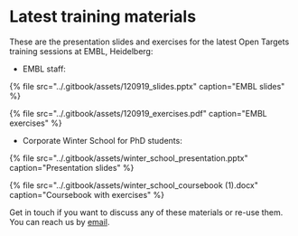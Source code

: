 # Latest training materials

These are the presentation slides and exercises for the latest Open Targets training sessions at EMBL, Heidelberg:

* EMBL staff:

{% file src="../.gitbook/assets/120919\_slides.pptx" caption="EMBL slides" %}

{% file src="../.gitbook/assets/120919\_exercises.pdf" caption="EMBL exercises" %}

* Corporate Winter School for PhD students:

{% file src="../.gitbook/assets/winter\_school\_presentation.pptx" caption="Presentation slides" %}

{% file src="../.gitbook/assets/winter\_school\_coursebook \(1\).docx" caption="Coursebook with exercises" %}

Get in touch if you want to discuss any of these materials or re-use them. You can reach us by [email](mailto:support@targetvalidation.org).

